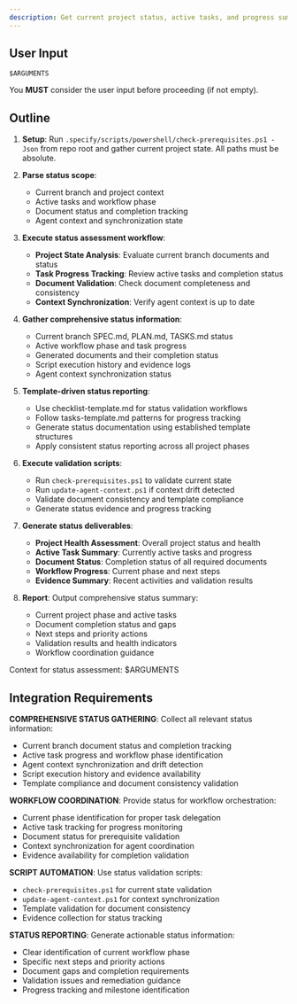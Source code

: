 ```yaml
---
description: Get current project status, active tasks, and progress summary for workflow coordination and decision making.
---
```


## User Input

```text
$ARGUMENTS
```

You **MUST** consider the user input before proceeding (if not empty).

## Outline

1. **Setup**: Run `.specify/scripts/powershell/check-prerequisites.ps1 -Json` from repo root and gather current project state. All paths must be absolute.

2. **Parse status scope**:
   - Current branch and project context
   - Active tasks and workflow phase
   - Document status and completion tracking
   - Agent context and synchronization state

3. **Execute status assessment workflow**:
   - **Project State Analysis**: Evaluate current branch documents and status
   - **Task Progress Tracking**: Review active tasks and completion status
   - **Document Validation**: Check document completeness and consistency
   - **Context Synchronization**: Verify agent context is up to date

4. **Gather comprehensive status information**:
   - Current branch SPEC.md, PLAN.md, TASKS.md status
   - Active workflow phase and task progress
   - Generated documents and their completion status
   - Script execution history and evidence logs
   - Agent context synchronization status

5. **Template-driven status reporting**:
   - Use checklist-template.md for status validation workflows
   - Follow tasks-template.md patterns for progress tracking
   - Generate status documentation using established template structures
   - Apply consistent status reporting across all project phases

6. **Execute validation scripts**:
   - Run `check-prerequisites.ps1` to validate current state
   - Run `update-agent-context.ps1` if context drift detected
   - Validate document consistency and template compliance
   - Generate status evidence and progress tracking

7. **Generate status deliverables**:
   - **Project Health Assessment**: Overall project status and health
   - **Active Task Summary**: Currently active tasks and progress
   - **Document Status**: Completion status of all required documents
   - **Workflow Progress**: Current phase and next steps
   - **Evidence Summary**: Recent activities and validation results

8. **Report**: Output comprehensive status summary:
   - Current project phase and active tasks
   - Document completion status and gaps
   - Next steps and priority actions
   - Validation results and health indicators
   - Workflow coordination guidance

Context for status assessment: $ARGUMENTS

## Integration Requirements

**COMPREHENSIVE STATUS GATHERING**: Collect all relevant status information:
- Current branch document status and completion tracking
- Active task progress and workflow phase identification
- Agent context synchronization and drift detection
- Script execution history and evidence availability
- Template compliance and document consistency validation

**WORKFLOW COORDINATION**: Provide status for workflow orchestration:
- Current phase identification for proper task delegation
- Active task tracking for progress monitoring
- Document status for prerequisite validation
- Context synchronization for agent coordination
- Evidence availability for completion validation

**SCRIPT AUTOMATION**: Use status validation scripts:
- `check-prerequisites.ps1` for current state validation
- `update-agent-context.ps1` for context synchronization
- Template validation for document consistency
- Evidence collection for status tracking

**STATUS REPORTING**: Generate actionable status information:
- Clear identification of current workflow phase
- Specific next steps and priority actions
- Document gaps and completion requirements
- Validation issues and remediation guidance
- Progress tracking and milestone identification
